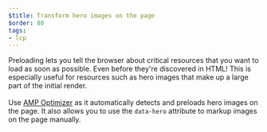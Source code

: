 ```yaml
---
$title: Transform hero images on the page
$order: 80
tags:
- lcp
---
```

Preloading lets you tell the
browser about critical resources that you want to load as soon as possible.
Even before they're discovered in HTML! This is especially useful for resources
such as hero images that make up a large part of the initial render. 
<br><br>
Use [AMP Optimizer](https://amp.dev/documentation/guides-and-tutorials/optimize-and-measure/amp-optimizer-guide/)
as it automatically detects and preloads hero images on the page.
It also allows you to use the `data-hero` attribute to markup images on the
page manually.
